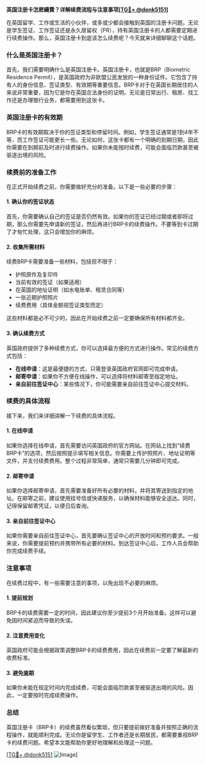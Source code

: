 **英国注册卡怎麽續費？详解续费流程与注意事项[[TG💪+ @donk5151](https://t.me/s/donk5151)]**

在英国留学、工作或生活的小伙伴，或多或少都会接触到英国的注册卡问题。无论是学生签证、工作签证还是永久居留权（PR），持有英国注册卡的人都需要定期进行续费操作。那么，英国注册卡到底该怎么续费呢？今天就来详细聊聊这个话题。

### 什么是英国注册卡？

首先，我们需要明确什么是英国注册卡。英国注册卡，也就是BRP（Biometric Residence Permit），是英国政府为非欧盟公民发放的一种身份证件。它包含了持有人的身份信息、签证类型、有效期等重要信息。BRP卡对于在英国长期居住的人来说非常重要，因为它是你在英国合法身份的证明。无论是日常出行、租房、找工作还是办理银行业务，都需要用到这张卡。

### 英国注册卡的有效期

BRP卡的有效期取决于你的签证类型和停留时间。例如，学生签证通常是1到4年不等，而工作签证可能更长一些。无论如何，这张卡都有一个明确的到期日期，因此你需要在到期前及时进行续费操作。如果你未能按时续费，可能会面临罚款甚至被驱逐出境的风险。

### 续费前的准备工作

在正式开始续费之前，你需要做好充分的准备。以下是一些必要的步骤：

#### 1. 确认你的签证状态
首先，你需要确认自己的签证是否仍然有效。如果你的签证已经过期或者即将过期，那么你需要先申请新的签证，然后再进行BRP卡的续费操作。不要等到卡过期了才匆忙处理，这只会增加你的麻烦。

#### 2. 收集所需材料
续费BRP卡需要准备一些材料，包括但不限于：
- 护照原件及复印件
- 当前有效的签证（如果适用）
- 在英国的地址证明（如水电账单、租赁合同等）
- 一张近期护照照片
- 续费费用（具体金额视签证类型而定）

这些材料都是必不可少的，因此在开始续费之前一定要确保所有材料都齐全。

#### 3. 确认续费方式
英国政府提供了多种续费方式，你可以选择最方便的方式进行操作。常见的续费方式包括：
- **在线申请**：这是最便捷的方式，只需登录英国政府官网即可完成申请。
- **邮寄申请**：如果你不方便在线操作，可以选择将材料邮寄至指定地址。
- **亲自前往签证中心**：某些情况下，你可能需要亲自前往签证中心提交材料。

### 续费的具体流程

接下来，我们来详细讲解一下续费的具体流程。

#### 1. 在线申请
如果你选择在线申请，首先需要访问英国政府的官方网站。在网站上找到“续费BRP卡”的选项，然后按照提示填写相关信息。你需要上传护照照片、地址证明等文件，并支付续费费用。整个过程非常简单，通常只需要几分钟即可完成。

#### 2. 邮寄申请
如果你选择邮寄申请，首先需要准备好所有必要的材料，并将其寄送到指定的地址。在邮寄之前，建议使用挂号信或快递服务，以确保材料能够安全送达。同时，记得保留邮寄凭证，以便日后查询。

#### 3. 亲自前往签证中心
如果你需要亲自前往签证中心，首先要确认签证中心的开放时间和预约要求。一般来说，你需要提前预约并携带所有必要的材料。到达签证中心后，工作人员会帮助你完成续费手续。

### 注意事项

在续费过程中，有一些需要注意的事项，以免出现不必要的麻烦。

#### 1. 提前规划
BRP卡的续费需要一定的时间，因此建议你至少提前3个月开始准备。这样可以避免因时间紧迫而导致的失误。

#### 2. 注意费用变化
英国政府可能会根据政策调整BRP卡的续费费用，因此在续费前一定要了解最新的收费标准。

#### 3. 避免逾期
如果你未能在规定时间内完成续费，可能会面临罚款甚至被驱逐出境的风险。因此，一定要按时完成续费操作。

### 总结

英国注册卡（BRP卡）的续费虽然看似繁琐，但只要提前做好准备并按照正确的流程操作，就能顺利完成。无论你是留学生、工作者还是长期居民，都需要重视BRP卡的续费问题。希望本文能帮助你更好地理解和处理这一问题。

[[TG💪+ @donk5151](https://t.me/s/donk5151) ![Image](https://i.postimg.cc/rwNCRYN7/Snipaste-2025-04-30-17-27-05.png)]